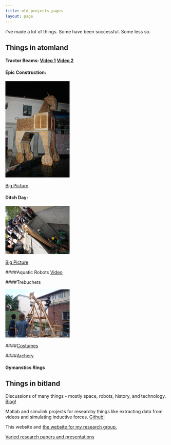 ```yaml
---
title: old_projects_pages
layout: page
---
```


I've made a lot of things. Some have been successful. Some less so. 

Things in atomland
----------------------------

#### Tractor Beams: [Video 1][vid1] [Video 2][vid2] 

#### Epic Construction:

<img src="/pictures/Trojan-Horse/IMG_7077.JPG" width="200" data-rotate="90" alt = "Two Story Trojan Horse">

[Big Picture][bighorse]



#### Ditch Day:

<img src="/pictures/Ditch-Day/IMG_0214.JPG" width="200" data-rotate="90" alt = "Ice Wall">

[Big Picture][bigwall]


####Aquatic Robots [Video][waterbots]

####Trebuchets 

<img src="/pictures/Trebuchet/n1403850022_30006516_1142.jpg" width="200" alt = "Trebuchet"> 

####[Costumes][costumepage]

####[Archery][bowpage]

#### Gymanstics Rings 


Things in bitland
-------------------------
Discussions of many things - mostly space, robots, history, and technology. [Blog!][blog]

 Matlab and simulink projects for researchy things like extracting data from videos and simulating inductive forces. [Github!][github]

This website and [the website for my research group.][lab]

[Varied research papers and presentations][papers]


[bigtreb]:/pictures/Trebuchet/n1403850022_30006516_1142.jpg
[bigwall]:/pictures/Ditch-Day/IMG_0214.JPG
[bighorse]:/pictures/Trojan-Horse/IMG_7077.JPG
[blog]:www.benjaminreinhardt.wordpress.com
[github]:github.com/bzreinhardt
[lab]:spacecraftresearch.com
[vid1]: https://www.youtube.com/watch?v=Y-FXqIcmVHc
[vid2]: https://www.youtube.com/watch?v=8lF_H1IqPiU


[waterbots]: https://www.youtube.com/watch?v=xDJRWRYg1lc

[costumepage]:/pictures/Costumes
[bowpage]:/pictures/Archery
[papers]:/pages/papers





